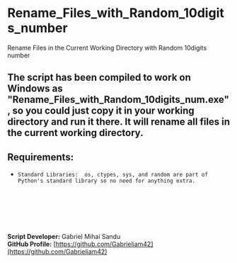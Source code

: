 # Rename_Files_with_Random_10digits_number
Rename Files in the Current Working Directory with Random 10digits number


## The script has been compiled to work on Windows as "Rename_Files_with_Random_10digits_num.exe", so you could just copy it in your working directory and run it there. It will rename all files in the current working directory.

## Requirements:
- `Standard Libraries:  os, ctypes, sys, and random are part of Python's standard library so no need for anything extra.`




<br><br>





<br><br>




**Script Developer:** Gabriel Mihai Sandu  
**GitHub Profile:** [https://github.com/Gabrieliam42](https://github.com/Gabrieliam42)
